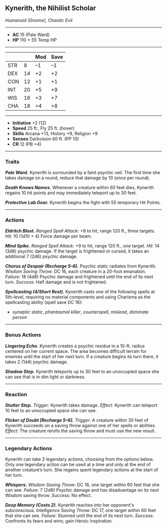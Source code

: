 ## Kynerith, the Nihilist Scholar  
*Humanoid (Gnome), Chaotic Evil*  
___  
- **AC** 15 (Pale Ward)  
- **HP** 110 + 55 Temp HP
___  
|     |    | Mod | Save |
|-----|----|-----|------|
| STR | 8  | –1  | –1   |
| DEX | 14 | +2  | +2   |
| CON | 12 | +1  | +1   |
| INT | 20 | +5  | +9   |
| WIS | 16 | +3  | +7   |
| CHA | 18 | +4  | +8   |
___  
- **Initiative** +2 (12)  
- **Speed** 25 ft., Fly 25 ft. (hover)  
- **Skills** Arcana +13, History +9, Religion +9  
- **Senses** Darkvision 60 ft. (PP 13)  
- **CR** 12 (PB +4)  
___  

### Traits

***Pale Ward.*** Kynerith is surrounded by a faint psychic veil. The first time she takes damage on a round, reduce that damage by 10 (once per round).

***Death Knows Names.*** Whenever a creature within 60 feet dies, Kynerith regains 10 hit points and may immediately teleport up to 30 feet.

***Protective Lab Gear.*** Kynerith begins the fight with 55 temporary Hit Points.

---

### Actions

***Eldritch Blast.*** *Ranged Spell Attack:* +8 to hit, range 120 ft., three targets. *Hit:* 10 (1d10 + 4) Force damage per beam.

***Mind Spike.*** *Ranged Spell Attack:* +9 to hit, range 120 ft., one target. *Hit:* 14 (3d8) psychic damage. If the target is frightened or cursed, it takes an additional 7 (2d6) psychic damage.

***Chorus of Despair (Recharge 5–6).*** Psychic static radiates from Kynerith. _Wisdom Saving Throw:_ DC 16, each creature in a 20-foot emanation. _Failure:_ 18 (4d8) Psychic damage and frightened until the end of its next turn. _Success:_ Half damage and is not frightened.

***Spellcasting (4/Short Rest).*** Kynerith casts one of the following spells at 5th-level, requiring no material components and using Charisma as the spellcasting ability (spell save DC 16):
- *synaptic static*, *phantasmal killer*, *counterspell*, *mislead*, *dominate person*

---

### Bonus Actions

***Lingering Echo.*** Kynerith creates a psychic residue in a 10-ft. radius centered on her current space. The area becomes difficult terrain for enemies until the start of her next turn. If a creature begins its turn there, it takes 2 (1d4) psychic damage.

***Shadow Step.*** Kynerith teleports up to 30 feet to an unoccupied space she can see that is in dim light or darkness.

---

### Reaction

***Stutter Step.*** _Trigger:_ Kynerith takes damage. _Effect:_ Kynerith can teleport 10 feet to an unoccupied space she can see.

***Flicker of Doubt [Recharge 5–6].*** _Trigger:_ A creature within 30 feet of Kynerith succeeds on a saving throw against one of her spells or abilities. _Effect:_ The creature rerolls the saving throw and must use the new result.

---

### Legendary Actions

Kynerith can take 2 legendary actions, choosing from the options below. Only one legendary action can be used at a time and only at the end of another creature’s turn. She regains spent legendary actions at the start of her turn.

***Whispers.*** _Wisdom Saving Throw:_ DC 16, one target within 60 feet that she can see. _Failure:_ 7 (2d6) Psychic damage and has disadvantage on its next Wisdom saving throw. _Success:_ No effect.

***Deep Memory (Costs 2).*** Kynerith reaches into her opponent's subconscious. _Intelligence Saving Throw:_ DC 17, one target within 60 feet that she can see. _Failure:_ Stunned until the end of its next turn. _Success:_ Confronts its fears and wins; gain Heroic Inspiration.
